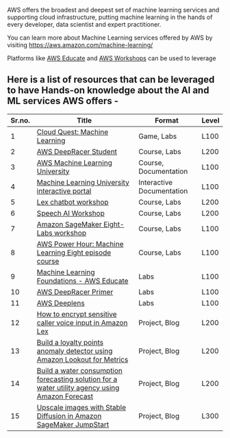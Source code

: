 AWS offers the broadest and deepest set of machine learning services and supporting cloud infrastructure, putting machine learning in the hands of every developer, data scientist and expert practitioner.

 You can learn more about Machine Learning services offered by AWS by visiting https://aws.amazon.com/machine-learning/

 Platforms like [AWS Educate](https://www.awseducate.com/) and [AWS Workshops](https://workshops.aws/) can be used to leverage 

## Here is a list of resources that can be leveraged to have Hands-on knowledge about the AI and ML services AWS offers - 

| Sr.no. | Title                                                                                                                                                                                                                                                                                                     | Format                    | Level |
|--------|-----------------------------------------------------------------------------------------------------------------------------------------------------------------------------------------------------------------------------------------------------------------------------------------------------------|---------------------------|-------|
| 1      | [Cloud Quest: Machine Learning](https://explore.skillbuilder.aws/learn/course/11458/play/42651/play-cloud-quest-cloud-practitioner)                                                                                                                                                                       | Game, Labs                | L100  |
| 2      | [AWS DeepRacer Student](https://aws.amazon.com/deepracer/student/)                                                                                                                                                                                                                                        | Course, Labs              | L200  |
| 3      | [AWS Machine Learning University](https://github.com/aws-samples/aws-machine-learning-university-accelerated-nlp/?trk=el_a134p000006gNt0AAE&trkCampaign=Machine_Learning_University_NLP_github&sc_channel=el&sc_campaign=Machine_Learning_University_Webpage_NLP_github_CTA&sc_outcome=Product_Marketing) | Course, Documentation     | L100  |
| 4      | [Machine Learning University interactive portal](https://mlu-explain.github.io/)                                                                                                                                                                                                                          | Interactive Documentation | L100  |
| 5      | [Lex chatbot workshop](https://catalog.us-east-1.prod.workshops.aws/workshops/1340db0e-94bd-4014-93e9-dcc218b9d796/en-US)                                                                                                                                                                                 | Course, Labs              | L200  |
| 6      | [Speech AI Workshop ](https://catalog.us-east-1.prod.workshops.aws/workshops/acd49d39-dfcd-429a-83d6-d162b99b4c24/en-US)                                                                                                                                                                                  | Course, Labs              | L200  |
| 7      | [Amazon SageMaker Eight-Labs workshop ](https://catalog.us-east-1.prod.workshops.aws/workshops/80ba0ea5-7cf9-4b8c-9d3f-1cd988b6c071/en-US)                                                                                                                                                                | Course, Labs              | L100  |
| 8      | [AWS Power Hour: Machine Learning Eight episode course ](https://pages.awscloud.com/global-traincert-twitch-power-hour-machine-learning.html)                                                                                                                                                             | Course, Labs              | L100  |
| 9      | [Machine Learning Foundations - AWS Educate](https://awseducate.instructure.com/courses/756)                                                                                                                                                                                                              | Labs                      | L100  |
| 10     | [AWS DeepRacer Primer](https://awseducate.instructure.com/courses/750)                                                                                                                                                                                                                                    | Labs                      | L100  |
| 11     | [AWS Deeplens](https://awseducate.instructure.com/courses/208)                                                                                                                                                                                                                                            | Labs                      | L100  |
| 12     | [How to encrypt sensitive caller voice input in Amazon Lex](https://aws.amazon.com/blogs/security/how-to-encrypt-sensitive-caller-authentication-voice-input-in-amazon-lex/)                                                                                                                              | Project, Blog             | L200  |
| 13     | [Build a loyalty points anomaly detector using Amazon Lookout for Metrics](https://aws.amazon.com/blogs/machine-learning/build-a-loyalty-points-anomaly-detector-using-amazon-lookout-for-metrics/)                                                                                                       | Project, Blog             | L200  |
| 14     | [Build a water consumption forecasting solution for a water utility agency using Amazon Forecast](https://aws.amazon.com/blogs/machine-learning/build-a-water-consumption-forecasting-solution-for-a-water-utility-agency-using-amazon-forecast/)                                                         | Project, Blog             | L200  |
| 15     | [Upscale images with Stable Diffusion in Amazon SageMaker JumpStart](https://aws.amazon.com/blogs/machine-learning/upscale-images-with-stable-diffusion-in-amazon-sagemaker-jumpstart/)                                                                                                                   | Project, Blog             | L300  |